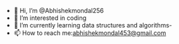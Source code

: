 - 👋 Hi, I’m @Abhishekmondal256
- 👀 I’m interested in coding
- 🌱 I’m currently learning data structures and algorithms- 
- 📫 How to reach me:abhishekmondal453@gmail.com



